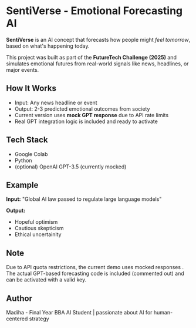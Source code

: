 # SentiVerse - Emotional Forecasting AI

**SentiVerse** is an AI concept that forecasts how people might *feel tomorrow*, based on what's happening today.

This project was built as part of the **FutureTech Challenge (2025)** and simulates emotional futures from real-world signals like news, headlines, or major events.

## How It Works
- Input: Any news headline or event
- Output: 2-3 predicted emotional outcomes from society
- Current version uses **mock GPT response** due to API rate limits
- Real GPT integration logic is included and ready to activate

## Tech Stack
- Google Colab
- Python
- (optional) OpenAI GPT-3.5 (currently mocked)

## Example
**Input:** "Global AI law passed to regulate large language models"

**Output:** 
- Hopeful optimism
- Cautious skepticism
- Ethical uncertainity

## Note
Due to API quota restrictions, the current demo uses mocked responses . The actual GPT-based forecasting code is included (commented out) and can be activated with a valid key.

## Author
Madiha - Final Year BBA AI Student | passionate about AI for human-centered strategy
